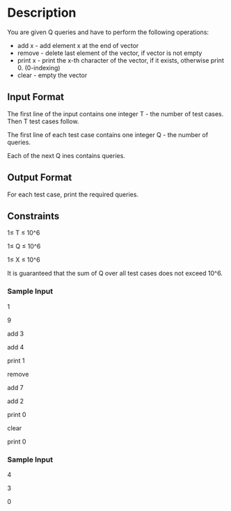 # Description
You are given Q queries and have to perform the following operations:

- add x - add element x at the end of vector
- remove - delete last element of the vector, if vector is not empty
- print x - print the x-th character of the vector, if it exists, otherwise print 0. (0-indexing)
- clear - empty the vector


## Input Format
The first line of the input contains one integer T - the number of test cases. Then T test cases follow.

The first line of each test case contains one integer Q - the number of queries.

Each of the next Q ines contains queries.

## Output Format
For each test case, print the required queries.

## Constraints
1≤ T ≤ 10^6

1≤ Q ≤ 10^6

1≤ X ≤ 10^6

It is guaranteed that the sum of Q over all test cases does not exceed 10^6.

### Sample Input

1

9

add 3

add 4

print 1

remove

add 7

add 2

print 0

clear

print 0


### Sample Input

4

3

0
